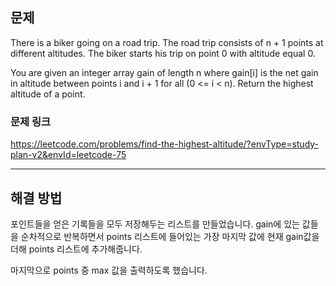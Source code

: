 ## 문제

There is a biker going on a road trip. The road trip consists of n + 1 points at different altitudes. The biker starts his trip on point 0 with altitude equal 0.

You are given an integer array gain of length n where gain[i] is the net gain in altitude between points i​​​​​​ and i + 1 for all (0 <= i < n). Return the highest altitude of a point.

### 문제 링크

https://leetcode.com/problems/find-the-highest-altitude/?envType=study-plan-v2&envId=leetcode-75

---

## 해결 방법

포인트들을 얻은 기록들을 모두 저장해두는 리스트를 만들었습니다.
gain에 있는 값들을 순차적으로 반복하면서 points 리스트에 들어있는 가장 마지막 값에 현재 gain값을 더해 points 리스트에 추가해줍니다.

마지막으로 points 중 max 값을 출력하도록 했습니다.

